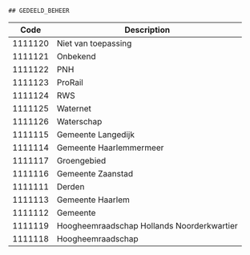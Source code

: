 	## GEDEELD_BEHEER			
				
|	Code	|	Description	|
|	---	|	---	|
|	1111120	|	Niet van toepassing	|
|	1111121	|	Onbekend	|
|	1111122	|	PNH	|
|	1111123	|	ProRail	|
|	1111124	|	RWS	|
|	1111125	|	Waternet	|
|	1111126	|	Waterschap	|
|	1111115	|	Gemeente Langedijk	|
|	1111114	|	Gemeente Haarlemmermeer	|
|	1111117	|	Groengebied	|
|	1111116	|	Gemeente Zaanstad	|
|	1111111	|	Derden	|
|	1111113	|	Gemeente Haarlem	|
|	1111112	|	Gemeente	|
|	1111119	|	Hoogheemraadschap Hollands Noorderkwartier	|
|	1111118	|	Hoogheemraadschap	|

